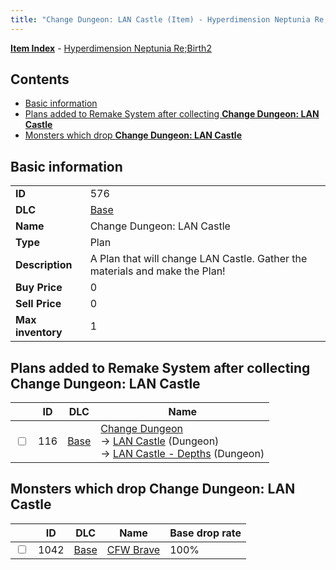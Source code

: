 ```yaml
---
title: "Change Dungeon: LAN Castle (Item) - Hyperdimension Neptunia Re;Birth2"
---
```


[**Item Index**](/neptunia/rb2/item/index.html) - [Hyperdimension Neptunia Re;Birth2](/neptunia/rb2)

## Contents

- [Basic information](#basic-information)
- [Plans added to Remake System after collecting **Change Dungeon: LAN Castle**](#plans-added-to-remake-system-after-collecting-change-dungeon-lan-castle)
- [Monsters which drop **Change Dungeon: LAN Castle**](#monsters-which-drop-change-dungeon-lan-castle)

## Basic information

|   |   |
| -- | -- |
| **ID** | 576 |
| **DLC** | [Base](/neptunia/rb2/dlc/0-base.html) |
| **Name** | Change Dungeon: LAN Castle |
| **Type** | Plan |
| **Description** | A Plan that will change LAN Castle. Gather the materials and make the Plan! |
| **Buy Price** | 0 |
| **Sell Price** | 0 |
| **Max inventory** | 1 |

## Plans added to Remake System after collecting **Change Dungeon: LAN Castle**

|    | ID | DLC | Name |
| -- | -- | --- | ---- |
| <input type="checkbox" id="rb2-remake-0-116" class="trackbox" /> | 116 | [Base](/neptunia/rb2/dlc/0-base.html) | [Change Dungeon](/neptunia/rb2/remake/0-116-change-dungeon.html)<br />→ [LAN Castle](/neptunia/rb2/dungeon/0-22-lan-castle.html) (Dungeon)<br />→ [LAN Castle - Depths](/neptunia/rb2/dungeon/0-23-lan-castle-depths.html) (Dungeon) |

## Monsters which drop **Change Dungeon: LAN Castle**

|    | ID | DLC | Name | Base drop rate |
| -- | -- | --- | ---- | -------------- |
| <input type="checkbox" id="rb2-monster-0-1042" class="trackbox" /> | 1042 | [Base](/neptunia/rb2/dlc/0-base.html) | [CFW Brave](/neptunia/rb2/monster/0-1042-cfw-brave.html) | 100% |